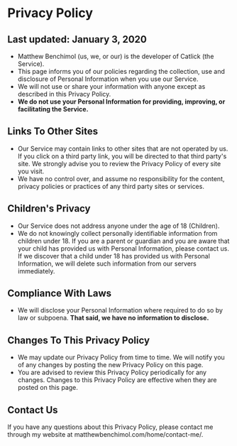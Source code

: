 # Privacy Policy
## Last updated: January 3, 2020
- Matthew Benchimol (us, we, or our) is the developer of Catlick (the Service).
- This page informs you of our policies regarding the collection, use and disclosure of Personal Information when you use our Service.
- We will not use or share your information with anyone except as described in this Privacy Policy.
- **We do not use your Personal Information for providing, improving, or facilitating the Service.**

## Links To Other Sites
- Our Service may contain links to other sites that are not operated by us. If you click on a third party link, you will be directed to that third party's site. We strongly advise you to review the Privacy Policy of every site you visit.
- We have no control over, and assume no responsibility for the content, privacy policies or practices of any third party sites or services.

## Children's Privacy
- Our Service does not address anyone under the age of 18 (Children).
- We do not knowingly collect personally identifiable information from children under 18. If you are a parent or guardian and you are aware that your child has provided us with Personal Information, please contact us. If we discover that a child under 18 has provided us with Personal Information, we will delete such information from our servers immediately.

## Compliance With Laws
- We will disclose your Personal Information where required to do so by law or subpoena. **That said, we have no information to disclose.**

## Changes To This Privacy Policy
- We may update our Privacy Policy from time to time. We will notify you of any changes by posting the new Privacy Policy on this page.
- You are advised to review this Privacy Policy periodically for any changes. Changes to this Privacy Policy are effective when they are posted on this page.

## Contact Us
If you have any questions about this Privacy Policy, please contact me through my website at matthewbenchimol.com/home/contact-me/.
